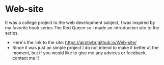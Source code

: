 # Web-site

It was a college project to the web development subject, I was inspired by my favorite book series The Red Queen so I made an introduction sito to the series.

- Here's the link to the site: https://airotivbr.github.io/Web-site/
- Since it was just an simple project I do not intend to make it better at the moment, but if you would like to give me any advices or feedback, contact me !!

